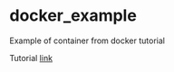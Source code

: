 # docker_example
Example of container from docker tutorial


Tutorial [link](https://docs.docker.com/get-started/)